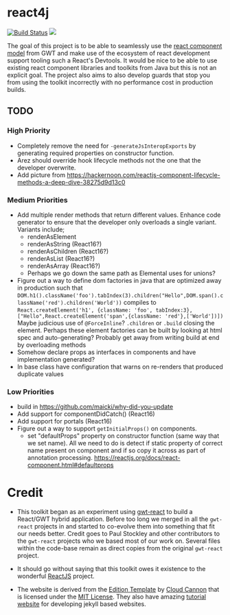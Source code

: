# react4j

[![Build Status](https://secure.travis-ci.org/realityforge/react4j.png?branch=master)](http://travis-ci.org/realityforge/react4j)
[<img src="https://img.shields.io/maven-central/v/org.realityforge.react4j/react4j.svg?label=latest%20release"/>](http://search.maven.org/#search%7Cga%7C1%7Cg%3A%22org.realityforge.react4j%22%20a%3A%22react4j%22)

The goal of this project is to be able to seamlessly use the [react component model](https://reactjs.org/docs/react-component.html) from GWT and make
use of the ecosystem of react development support tooling such a React's Devtools. It would be nice to
be able to use existing react component libraries and toolkits from Java but this is not an explicit goal.
The project also aims to also develop guards that stop you from using the toolkit incorrectly with no
performance cost in production builds.

## TODO

### High Priority

* Completely remove the need for `-generateJsInteropExports` by generating required properties on constructor function.
* Arez should override hook lifecycle methods not the one that the developer overwrite.
* Add picture from https://hackernoon.com/reactjs-component-lifecycle-methods-a-deep-dive-38275d9d13c0

### Medium Priorities

* Add multiple render methods that return different values. Enhance code generator to ensure that
  the developer only overloads a single variant. Variants include;
  - renderAsElement
  - renderAsString (React16?)
  - renderAsChildren (React16?)
  - renderAsList (React16?)
  - renderAsArray (React16?)
  - Perhaps we go down the same path as Elemental uses for unions?
* Figure out a way to define dom factories in java that are optimized away in production such that
   `DOM.h1().className('foo').tabIndex(3).children("Hello",DOM.span().className('red').children('World'))`
   compiles to `React.createElement('h1', {className: 'foo', tabIndex:3},["Hello",React.createElement('span',{className: 'red'},['World'])])`
   Maybe judicious use of `@ForceInline`? `.children` or `.build` closing the element. Perhaps these
   element factories can be built by looking at html spec and auto-generating? Probably get away from writing build
   at end by overloading methods
* Somehow declare props as interfaces in components and have implementation generated?
* In base class have configuration that warns on re-renders that produced duplicate values

### Low Priorities

* build in https://github.com/maicki/why-did-you-update
* Add support for componentDidCatch() (React16)
* Add support for portals (React16)
* Figure out a way to support `getInitialProps()` on components.
  - set "defaultProps" property on constructor function (same way that we set name). All we need to do is detect
    if static property of correct name present on component and if so copy it across as part of annotation processing.
    https://reactjs.org/docs/react-component.html#defaultprops

# Credit

* This toolkit began as an experiment using [gwt-react](https://github.com/GWTReact/gwt-react) to build
  a React/GWT hybrid application. Before too long we merged in all the `gwt-react` projects in and started
  to co-evolve them into something that fit our needs better. Credit goes to Paul Stockley and other contributors
  to the `gwt-react` projects who we based most of our work on. Several files within the code-base remain as direct
  copies from the original `gwt-react` project.

* It should go without saying that this toolkit owes it existence to the wonderful [ReactJS](https://reactjs.org/)
  project.

* The website is derived from the [Edition Template](https://github.com/CloudCannon/edition-jekyll-template)
  by [Cloud Cannon](https://cloudcannon.com/) that is licensed under the [MIT License](https://github.com/CloudCannon/edition-jekyll-template/blob/master/LICENSE).
  They also have amazing [tutorial website](https://learn.cloudcannon.com/) for developing jekyll based websites.
